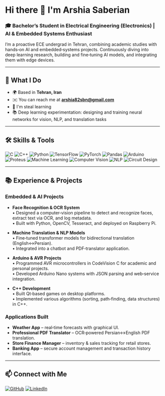 # Hi there 👋 I'm **Arshia Saberian**

### 🎓 Bachelor’s Student in Electrical Engineering (Electronics) | AI & Embedded Systems Enthusiast

I’m a proactive ECE undergrad in Tehran, combining academic studies with hands‑on AI and embedded‑systems projects. Continuously diving into deep learning research, building and fine‑tuning AI models, and integrating them with edge devices.

---

## 🚀 What I Do

- 🌍 Based in **Tehran, Iran**  
- ✉️ You can reach me at **arshia82sbn@gmail.com**
- 🧠 I'm steal learning
- 📚 Deep learning experimentation: designing and training neural networks for vision, NLP, and translation tasks  

---

## 🛠️ Skills & Tools

<p align="left">
  <img alt="C"                 src="https://img.shields.io/badge/-C-00599C?logo=c&logoColor=white" />
  <img alt="C++"               src="https://img.shields.io/badge/-C%2B%2B-00599C?logo=c%2B%2B&logoColor=white" />
  <img alt="Python"            src="https://img.shields.io/badge/-Python-3776AB?logo=python&logoColor=white" />
  <img alt="TensorFlow"        src="https://img.shields.io/badge/-TensorFlow-FF6F00?logo=tensorflow&logoColor=white" />
  <img alt="PyTorch"           src="https://img.shields.io/badge/-PyTorch-EE4C2C?logo=pytorch&logoColor=white" />
  <img alt="Pandas"            src="https://img.shields.io/badge/-Pandas-150458?logo=pandas&logoColor=white" />
  <img alt="Arduino"           src="https://img.shields.io/badge/-Arduino-00979D?logo=arduino&logoColor=white" />
  <img alt="Proteus"           src="https://img.shields.io/badge/-Proteus-000000?logo=proteus&logoColor=white" />
  <img alt="Machine Learning"  src="https://img.shields.io/badge/-Machine_Learning-4B8BBE?logo=machinelearning&logoColor=white" />
  <img alt="Computer Vision"   src="https://img.shields.io/badge/-Computer_Vision-FF6F00?logo=opencv&logoColor=white" />
  <img alt="NLP"               src="https://img.shields.io/badge/-NLP-FF6F00?logo=nlp&logoColor=white" />
  <img alt="Circuit Design"     src="https://img.shields.io/badge/-Circuit_Design-4F5D75?logo=fritzing&logoColor=white" />
</p>

---

## 📚 Experience & Projects

### Embedded & AI Projects
- **Face Recognition & OCR System**  
  • Designed a computer‑vision pipeline to detect and recognize faces, extract text via OCR, and log metadata.  
  • Built with Python, OpenCV, Tesseract, and deployed on Raspberry Pi.

- **Machine Translation & NLP Models**  
  • Fine‑tuned transformer models for bidirectional translation (English↔Persian).  
  • Integrated into a chatbot and PDF‑translator application.

- **Arduino & AVR Projects**  
  • Programmed AVR microcontrollers in CodeVision C for academic and personal projects.  
  • Developed Arduino Nano systems with JSON parsing and web‑service integration.

- **C++ Development**  
  • Built Qt‑based games on desktop platforms.  
  • Implemented various algorithms (sorting, path‑finding, data structures) in C++.

### Applications Built
- **Weather App** – real‑time forecasts with graphical UI.  
- **Professional PDF Translator** – OCR‑powered Persian↔English PDF translation.  
- **Store Finance Manager** – inventory & sales tracking for retail stores.  
- **Banking App** – secure account management and transaction history interface.

---

## 📫 Connect with Me

<p align="left">
  <a href="https://github.com/arshia82sbn" target="_blank"><img alt="GitHub" src="https://img.shields.io/badge/-GitHub-181717?logo=github&logoColor=white"/></a>
  <a href="https://www.linkedin.com/in/arshia-saberian-420709177" target="_blank"><img alt="LinkedIn" src="https://img.shields.io/badge/-LinkedIn-0A66C2?logo=linkedin&logoColor=white"/></a>
</p>
